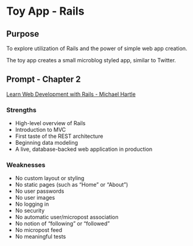 # Toy App - Rails

## Purpose
To explore utilization of Rails and the power of simple web app creation.

The toy app creates a small microblog styled app, similar to Twitter.

## Prompt - Chapter 2
[Learn Web Development with Rails - Michael Hartle](https://www.railstutorial.org/book/toy_app)

### Strengths

- High-level overview of Rails
- Introduction to MVC
- First taste of the REST architecture
- Beginning data modeling
- A live, database-backed web application in production

### Weaknesses

- No custom layout or styling
- No static pages (such as “Home” or “About”)
- No user passwords
- No user images
- No logging in
- No security
- No automatic user/micropost association
- No notion of “following” or “followed”
- No micropost feed
- No meaningful tests
